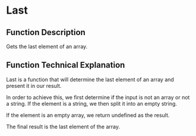 
# Last

## Function Description
Gets the last element of an array.


## Function Technical Explanation
Last is a function that will determine the last element of an array and present it in our result.

In order to achieve this, we first determine if the input is not an array or not a string. If the element is a string, we then split it into an empty string.  

If the element is an empty array, we return undefined as the result.

The final result is the last element of the array.
